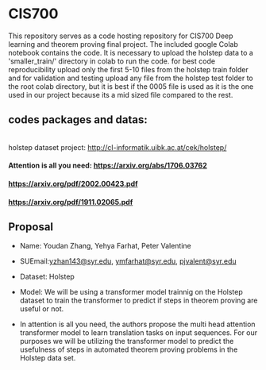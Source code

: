 # CIS700
This repository serves as a code hosting repository for CIS700 Deep learning and theorem proving final project. The included google Colab notebook contains the code. It is necessary to upload the holstep data to a 'smaller_train/' directory in colab to run the code. for best code reproducibility upload only the first 5-10 files from the holstep train folder and for validation and testing upload any file from the holstep test folder to the root colab directory, but it is best if the 0005 file is used as it is the one used in our project because its a mid sized file compared to the rest. 



## codes packages and datas:
<br /> holstep dataset project: http://cl-informatik.uibk.ac.at/cek/holstep/

#### Attention is all you need: https://arxiv.org/abs/1706.03762

#### https://arxiv.org/pdf/2002.00423.pdf

#### https://arxiv.org/pdf/1911.02065.pdf


## Proposal
- Name: Youdan Zhang, Yehya Farhat, Peter Valentine

- SUEmail:yzhan143@syr.edu, ymfarhat@syr.edu, pjvalent@syr.edu

- Dataset: Holstep

- Model: We will be using a transformer model trainnig on the Holstep dataset to train the transformer to predict if steps in theorem proving are useful or not. 

- In attention is all you need, the authors propose the multi head attention transformer model to learn translation tasks on input sequences. For our purposes we will be utilizing the transformer model to predict the usefulness of steps in automated theorem proving problems in the Holstep data set. 


